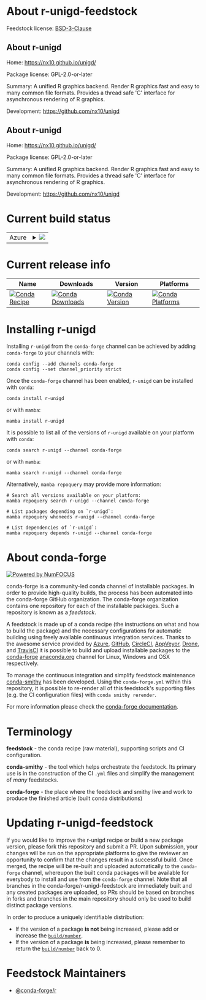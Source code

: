About r-unigd-feedstock
=======================

Feedstock license: [BSD-3-Clause](https://github.com/conda-forge/r-unigd-feedstock/blob/main/LICENSE.txt)


About r-unigd
-------------

Home: https://nx10.github.io/unigd/

Package license: GPL-2.0-or-later

Summary: A unified R graphics backend. Render R graphics fast and easy to many common file formats. Provides a thread safe 'C' interface for asynchronous rendering of R graphics.

Development: https://github.com/nx10/unigd

About r-unigd
-------------

Home: https://nx10.github.io/unigd/

Package license: GPL-2.0-or-later

Summary: A unified R graphics backend. Render R graphics fast and easy to many common file formats. Provides a thread safe 'C' interface for asynchronous rendering of R graphics.

Development: https://github.com/nx10/unigd

Current build status
====================


<table>
    
  <tr>
    <td>Azure</td>
    <td>
      <details>
        <summary>
          <a href="https://dev.azure.com/conda-forge/feedstock-builds/_build/latest?definitionId=23462&branchName=main">
            <img src="https://dev.azure.com/conda-forge/feedstock-builds/_apis/build/status/r-unigd-feedstock?branchName=main">
          </a>
        </summary>
        <table>
          <thead><tr><th>Variant</th><th>Status</th></tr></thead>
          <tbody><tr>
              <td>linux_64</td>
              <td>
                <a href="https://dev.azure.com/conda-forge/feedstock-builds/_build/latest?definitionId=23462&branchName=main">
                  <img src="https://dev.azure.com/conda-forge/feedstock-builds/_apis/build/status/r-unigd-feedstock?branchName=main&jobName=linux&configuration=linux%20linux_64_" alt="variant">
                </a>
              </td>
            </tr><tr>
              <td>osx_64</td>
              <td>
                <a href="https://dev.azure.com/conda-forge/feedstock-builds/_build/latest?definitionId=23462&branchName=main">
                  <img src="https://dev.azure.com/conda-forge/feedstock-builds/_apis/build/status/r-unigd-feedstock?branchName=main&jobName=osx&configuration=osx%20osx_64_" alt="variant">
                </a>
              </td>
            </tr>
          </tbody>
        </table>
      </details>
    </td>
  </tr>
</table>

Current release info
====================

| Name | Downloads | Version | Platforms |
| --- | --- | --- | --- |
| [![Conda Recipe](https://img.shields.io/badge/recipe-r--unigd-green.svg)](https://anaconda.org/conda-forge/r-unigd) | [![Conda Downloads](https://img.shields.io/conda/dn/conda-forge/r-unigd.svg)](https://anaconda.org/conda-forge/r-unigd) | [![Conda Version](https://img.shields.io/conda/vn/conda-forge/r-unigd.svg)](https://anaconda.org/conda-forge/r-unigd) | [![Conda Platforms](https://img.shields.io/conda/pn/conda-forge/r-unigd.svg)](https://anaconda.org/conda-forge/r-unigd) |

Installing r-unigd
==================

Installing `r-unigd` from the `conda-forge` channel can be achieved by adding `conda-forge` to your channels with:

```
conda config --add channels conda-forge
conda config --set channel_priority strict
```

Once the `conda-forge` channel has been enabled, `r-unigd` can be installed with `conda`:

```
conda install r-unigd
```

or with `mamba`:

```
mamba install r-unigd
```

It is possible to list all of the versions of `r-unigd` available on your platform with `conda`:

```
conda search r-unigd --channel conda-forge
```

or with `mamba`:

```
mamba search r-unigd --channel conda-forge
```

Alternatively, `mamba repoquery` may provide more information:

```
# Search all versions available on your platform:
mamba repoquery search r-unigd --channel conda-forge

# List packages depending on `r-unigd`:
mamba repoquery whoneeds r-unigd --channel conda-forge

# List dependencies of `r-unigd`:
mamba repoquery depends r-unigd --channel conda-forge
```


About conda-forge
=================

[![Powered by
NumFOCUS](https://img.shields.io/badge/powered%20by-NumFOCUS-orange.svg?style=flat&colorA=E1523D&colorB=007D8A)](https://numfocus.org)

conda-forge is a community-led conda channel of installable packages.
In order to provide high-quality builds, the process has been automated into the
conda-forge GitHub organization. The conda-forge organization contains one repository
for each of the installable packages. Such a repository is known as a *feedstock*.

A feedstock is made up of a conda recipe (the instructions on what and how to build
the package) and the necessary configurations for automatic building using freely
available continuous integration services. Thanks to the awesome service provided by
[Azure](https://azure.microsoft.com/en-us/services/devops/), [GitHub](https://github.com/),
[CircleCI](https://circleci.com/), [AppVeyor](https://www.appveyor.com/),
[Drone](https://cloud.drone.io/welcome), and [TravisCI](https://travis-ci.com/)
it is possible to build and upload installable packages to the
[conda-forge](https://anaconda.org/conda-forge) [anaconda.org](https://anaconda.org/)
channel for Linux, Windows and OSX respectively.

To manage the continuous integration and simplify feedstock maintenance
[conda-smithy](https://github.com/conda-forge/conda-smithy) has been developed.
Using the ``conda-forge.yml`` within this repository, it is possible to re-render all of
this feedstock's supporting files (e.g. the CI configuration files) with ``conda smithy rerender``.

For more information please check the [conda-forge documentation](https://conda-forge.org/docs/).

Terminology
===========

**feedstock** - the conda recipe (raw material), supporting scripts and CI configuration.

**conda-smithy** - the tool which helps orchestrate the feedstock.
                   Its primary use is in the construction of the CI ``.yml`` files
                   and simplify the management of *many* feedstocks.

**conda-forge** - the place where the feedstock and smithy live and work to
                  produce the finished article (built conda distributions)


Updating r-unigd-feedstock
==========================

If you would like to improve the r-unigd recipe or build a new
package version, please fork this repository and submit a PR. Upon submission,
your changes will be run on the appropriate platforms to give the reviewer an
opportunity to confirm that the changes result in a successful build. Once
merged, the recipe will be re-built and uploaded automatically to the
`conda-forge` channel, whereupon the built conda packages will be available for
everybody to install and use from the `conda-forge` channel.
Note that all branches in the conda-forge/r-unigd-feedstock are
immediately built and any created packages are uploaded, so PRs should be based
on branches in forks and branches in the main repository should only be used to
build distinct package versions.

In order to produce a uniquely identifiable distribution:
 * If the version of a package **is not** being increased, please add or increase
   the [``build/number``](https://docs.conda.io/projects/conda-build/en/latest/resources/define-metadata.html#build-number-and-string).
 * If the version of a package **is** being increased, please remember to return
   the [``build/number``](https://docs.conda.io/projects/conda-build/en/latest/resources/define-metadata.html#build-number-and-string)
   back to 0.

Feedstock Maintainers
=====================

* [@conda-forge/r](https://github.com/orgs/conda-forge/teams/r/)


<!-- dummy commit to enable rerendering -->

